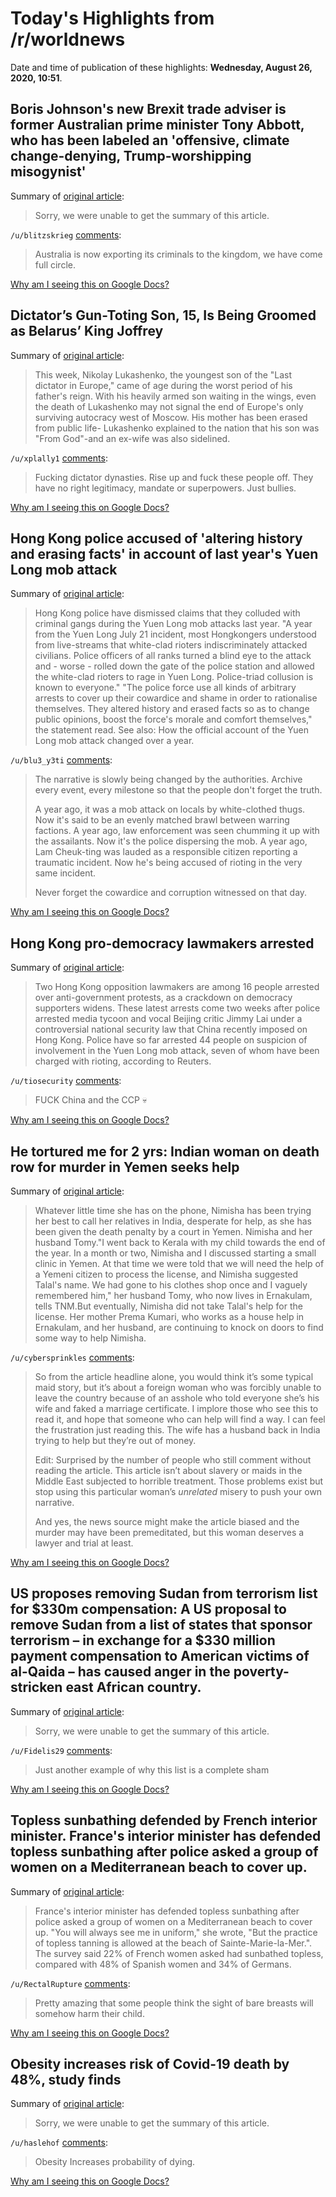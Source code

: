 # Today's Highlights from /r/worldnews

Date and time of publication of these highlights: **Wednesday, August 26, 2020, 10:51**.

## Boris Johnson's new Brexit trade adviser is former Australian prime minister Tony Abbott, who has been labeled an 'offensive, climate change-denying, Trump-worshipping misogynist'

Summary of [original article](https://www.businessinsider.com/boris-johnson-former-australia-prime-minister-tony-abbott-brexit-trade-2020-8):

> Sorry, we were unable to get the summary of this article.

`/u/blitzskrieg` [comments](https://www.reddit.com/r/worldnews/comments/igxn9x/boris_johnsons_new_brexit_trade_adviser_is_former/):

> Australia is now exporting its criminals to  the kingdom, we have come full circle.

[Why am I seeing this on Google Docs?](https://docs.google.com/document/d/1Dc6We63vOXIZsc0op-Bt4abqkYjXzOigalQqFxmvvbM/edit?usp=sharing)

## Dictator’s Gun-Toting Son, 15, Is Being Groomed as Belarus’ King Joffrey

Summary of [original article](https://us.yahoo.com/news/dictator-gun-toting-son-15-084935086.html):

> This week, Nikolay Lukashenko, the youngest son of the "Last dictator in Europe," came of age during the worst period of his father's reign. With his heavily armed son waiting in the wings, even the death of Lukashenko may not signal the end of Europe's only surviving autocracy west of Moscow. His mother has been erased from public life- Lukashenko explained to the nation that his son was "From God"-and an ex-wife was also sidelined.

`/u/xplally1` [comments](https://www.reddit.com/r/worldnews/comments/igvnyv/dictators_guntoting_son_15_is_being_groomed_as/):

> Fucking dictator dynasties. Rise up and fuck these people off. They have no right  legitimacy, mandate or superpowers. Just bullies.

[Why am I seeing this on Google Docs?](https://docs.google.com/document/d/1Dc6We63vOXIZsc0op-Bt4abqkYjXzOigalQqFxmvvbM/edit?usp=sharing)

## Hong Kong police accused of 'altering history and erasing facts' in account of last year's Yuen Long mob attack

Summary of [original article](https://hongkongfp.com/2020/08/26/hong-kong-police-accused-of-altering-history-and-erasing-facts-in-account-of-last-years-yuen-long-mob-attack/):

> Hong Kong police have dismissed claims that they colluded with criminal gangs during the Yuen Long mob attacks last year. "A year from the Yuen Long July 21 incident, most Hongkongers understood from live-streams that white-clad rioters indiscriminately attacked civilians. Police officers of all ranks turned a blind eye to the attack and - worse - rolled down the gate of the police station and allowed the white-clad rioters to rage in Yuen Long. Police-triad collusion is known to everyone." "The police force use all kinds of arbitrary arrests to cover up their cowardice and shame in order to rationalise themselves. They altered history and erased facts so as to change public opinions, boost the force's morale and comfort themselves," the statement read. See also: How the official account of the Yuen Long mob attack changed over a year.

`/u/blu3_y3ti` [comments](https://www.reddit.com/r/worldnews/comments/igwlgv/hong_kong_police_accused_of_altering_history_and/):

> The narrative is slowly being changed by the authorities. Archive every event, every milestone so that the people don't forget the truth.
> 
> A year ago, it was a mob attack on locals by white-clothed thugs. Now it's said to be an evenly matched brawl between warring factions. A year ago, law enforcement was seen chumming it up with the assailants. Now it's the police dispersing the mob. A year ago, Lam Cheuk-ting was lauded as a responsible citizen reporting a traumatic incident. Now he's being accused of rioting in the very same incident.
> 
> Never forget the cowardice and corruption witnessed on that day.

[Why am I seeing this on Google Docs?](https://docs.google.com/document/d/1Dc6We63vOXIZsc0op-Bt4abqkYjXzOigalQqFxmvvbM/edit?usp=sharing)

## Hong Kong pro-democracy lawmakers arrested

Summary of [original article](https://www.bbc.com/news/world-asia-china-53915500):

> Two Hong Kong opposition lawmakers are among 16 people arrested over anti-government protests, as a crackdown on democracy supporters widens. These latest arrests come two weeks after police arrested media tycoon and vocal Beijing critic Jimmy Lai under a controversial national security law that China recently imposed on Hong Kong. Police have so far arrested 44 people on suspicion of involvement in the Yuen Long mob attack, seven of whom have been charged with rioting, according to Reuters.

`/u/tiosecurity` [comments](https://www.reddit.com/r/worldnews/comments/igu79i/hong_kong_prodemocracy_lawmakers_arrested/):

> FUCK China and the CCP 💀

[Why am I seeing this on Google Docs?](https://docs.google.com/document/d/1Dc6We63vOXIZsc0op-Bt4abqkYjXzOigalQqFxmvvbM/edit?usp=sharing)

## He tortured me for 2 yrs: Indian woman on death row for murder in Yemen seeks help

Summary of [original article](https://www.thenewsminute.com/article/he-tortured-me-2-yrs-indian-woman-death-row-murder-yemen-seeks-help-131574):

> Whatever little time she has on the phone, Nimisha has been trying her best to call her relatives in India, desperate for help, as she has been given the death penalty by a court in Yemen. Nimisha and her husband Tomy."I went back to Kerala with my child towards the end of the year. In a month or two, Nimisha and I discussed starting a small clinic in Yemen. At that time we were told that we will need the help of a Yemeni citizen to process the license, and Nimisha suggested Talal's name. We had gone to his clothes shop once and I vaguely remembered him," her husband Tomy, who now lives in Ernakulam, tells TNM.But eventually, Nimisha did not take Talal's help for the license. Her mother Prema Kumari, who works as a house help in Ernakulam, and her husband, are continuing to knock on doors to find some way to help Nimisha.

`/u/cybersprinkles` [comments](https://www.reddit.com/r/worldnews/comments/igtg31/he_tortured_me_for_2_yrs_indian_woman_on_death/):

> So from the article headline alone, you would think it’s some typical maid story, but it’s about a foreign woman who was forcibly unable to leave the country because of an asshole who told everyone she’s his wife and faked a marriage certificate. I implore those who see this to read it, and hope that someone who can help will find a way. I can feel the frustration just reading this. The wife has a husband back in India trying to help but they’re out of money.
> 
> Edit: Surprised by the number of people who still comment without reading the article. This article isn’t about slavery or maids in the Middle East subjected to horrible treatment. Those problems exist but stop using this particular woman’s *unrelated* misery to push your own narrative. 
> 
> And yes, the news source might make the article biased and the murder may have been premeditated, but this woman deserves a lawyer and trial at least.

[Why am I seeing this on Google Docs?](https://docs.google.com/document/d/1Dc6We63vOXIZsc0op-Bt4abqkYjXzOigalQqFxmvvbM/edit?usp=sharing)

## US proposes removing Sudan from terrorism list for $330m compensation: A US proposal to remove Sudan from a list of states that sponsor terrorism – in exchange for a $330 million payment compensation to American victims of al-Qaida – has caused anger in the poverty-stricken east African country.

Summary of [original article](https://www.theguardian.com/us-news/2020/aug/26/us-propose-to-remove-sudan-from-terrorism-list-for-330m-compensation):

> Sorry, we were unable to get the summary of this article.

`/u/Fidelis29` [comments](https://www.reddit.com/r/worldnews/comments/igvn41/us_proposes_removing_sudan_from_terrorism_list/):

> Just another example of why this list is a complete sham

[Why am I seeing this on Google Docs?](https://docs.google.com/document/d/1Dc6We63vOXIZsc0op-Bt4abqkYjXzOigalQqFxmvvbM/edit?usp=sharing)

## Topless sunbathing defended by French interior minister. France's interior minister has defended topless sunbathing after police asked a group of women on a Mediterranean beach to cover up.

Summary of [original article](https://www.bbc.co.uk/news/world-europe-53914862):

> France's interior minister has defended topless sunbathing after police asked a group of women on a Mediterranean beach to cover up. "You will always see me in uniform," she wrote, "But the practice of topless tanning is allowed at the beach of Sainte-Marie-la-Mer.". The survey said 22% of French women asked had sunbathed topless, compared with 48% of Spanish women and 34% of Germans.

`/u/RectalRupture` [comments](https://www.reddit.com/r/worldnews/comments/igugij/topless_sunbathing_defended_by_french_interior/):

> Pretty amazing that some people think the sight of bare breasts will somehow harm their child.

[Why am I seeing this on Google Docs?](https://docs.google.com/document/d/1Dc6We63vOXIZsc0op-Bt4abqkYjXzOigalQqFxmvvbM/edit?usp=sharing)

## Obesity increases risk of Covid-19 death by 48%, study finds

Summary of [original article](https://www.theguardian.com/world/2020/aug/26/obesity-increases-risk-of-covid-19-death-by-48-study-finds?CMP=Share_iOSApp_Other):

> Sorry, we were unable to get the summary of this article.

`/u/haslehof` [comments](https://www.reddit.com/r/worldnews/comments/igwkgs/obesity_increases_risk_of_covid19_death_by_48/):

> Obesity Increases probability of dying.

[Why am I seeing this on Google Docs?](https://docs.google.com/document/d/1Dc6We63vOXIZsc0op-Bt4abqkYjXzOigalQqFxmvvbM/edit?usp=sharing)

